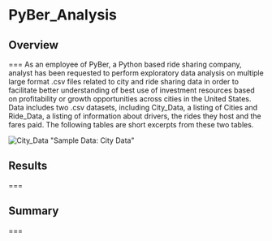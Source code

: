 # PyBer_Analysis

## Overview
===
As an employee of PyBer, a Python based ride sharing company, analyst has been requested to perform exploratory data analysis on multiple large format .csv files related to city and ride sharing data in order to facilitate better understanding of best use of investment resources based on profitability or growth opportunities across cities in the United States.  Data includes two .csv datasets, including City_Data, a listing of Cities and Ride_Data, a listing of information about drivers, the rides they host and the fares paid.  The following tables are short excerpts from these two tables.

![City_Data](https://analysis/City_Data_Sample.png) "Sample Data:  City Data"


## Results
===

## Summary
===
